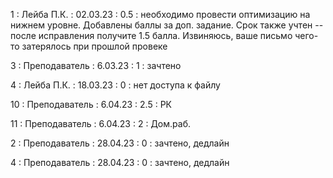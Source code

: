 1 : Лейба П.К. : 02.03.23 : 0.5 : необходимо провести оптимизацию на нижнем уровне. Добавлены баллы за доп. задание. Срок также учтен -- после исправления получите 1.5 балла. Извиняюсь, ваше письмо чего-то затерялось при прошлой провеке

3 : Преподаватель : 6.03.23 : 1 : зачтено

4 : Лейба П.К. : 18.03.23 : 0 : нет доступа к файлу

10 : Преподаватель : 6.04.23 : 2.5 : РК

11 : Преподаватель : 6.04.23 : 2 : Дом.раб.

2 : Преподаватель : 28.04.23 : 0 : зачтено, дедлайн

4 : Преподаватель : 28.04.23 : 0 : зачтено, дедлайн
